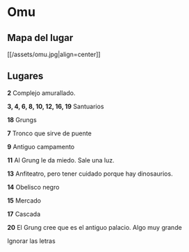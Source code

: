 # Omu

## Mapa del lugar

[[/assets/omu.jpg|align=center]]

## Lugares
**2** Complejo amurallado.

**3, 4, 6, 8, 10, 12, 16, 19** Santuarios

**18** Grungs

**7** Tronco que sirve de puente

**9** Antiguo campamento

**11** Al Grung le da miedo. Sale una luz.

**13** Anfiteatro, pero tener cuidado porque hay dinosaurios.

**14** Obelisco negro

**15** Mercado

**17** Cascada

**20** El Grung cree que es el antiguo palacio. Algo muy grande

Ignorar las letras